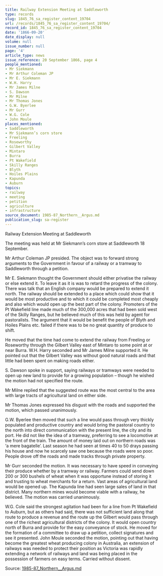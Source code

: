 ```yaml
---
title: Railway Extension Meeting at Saddleworth
type: records
slug: 1845_76_sa_register_content_19704
url: /records/1845_76_sa_register_content_19704/
record_id: 1845_76_sa_register_content_19704
date: '1866-09-20'
date_display: null
volume: null
issue_number: null
page: '4'
article_type: news
issue_reference: 20 September 1866, page 4
people_mentioned:
- Mr Siekmann
- Mr Arthur Coleman JP
- Mr E. Siekmann
- W.H. Harry
- Mr James Milne
- S. Dawson
- Mr Milne
- Mr Thomas Jones
- G.W. Byerlee
- Mr Gurr
- W.G. Cole
- John Moule
places_mentioned:
- Saddleworth
- Mr Siekmann’s corn store
- Freeling
- Roseworthy
- Gilbert Valley
- Mintaro
- Burra
- Pt Wakefield
- Skilly Ranges
- Blyth
- Hoiles Plains
- Kapunda
- Auburn
topics:
- railway
- meeting
- petition
- agriculture
- infrastructure
source_document: 1985-87_Northern__Argus.md
publication_slug: sa-register
---
```


Railway Extension Meeting at Saddleworth

The meeting was held at Mr Siekmann’s corn store at Saddleworth 18 September.

Mr Arthur Coleman JP presided.  The object was to forward strong arguments to the Government in favour of a railway or a tramway to Saddleworth through a petition.

Mr E. Siekmann thought the Government should either privatise the railway or else extend it.  To leave it as it is was to retard the progress of the colony.  There was talk that an English company would be prepared to extend it north.  The railway should be extended to a place which could show that it would be most productive and to which it could be completed most cheaply and also which would open up the best part of the colony.  Promoters of the Pt Wakefield line made much of the 300,000 acres that had been sold west of the Skilly Ranges, but he believed much of this was held by agent for pastoralists.  The argument that it would be benefit the people of Blyth and Hoiles Plains etc. failed if there was to be no great quantity of produce to shift.

He moved that the time had come to extend the railway from Freeling or Roseworthy through the Gilbert Valley east of Mintaro to some point at or near Burra.  W.H. Harry seconded and Mr James Milne supported it.  He pointed out that the Gilbert Valley was without good natural roads and that little had been spent on making roads either.

S. Dawson spoke in support, saying railways or tramways were needed to open up new land to provide for a growing population – though he wished the motion had not specified the route.

Mr Milne replied that the suggested route was the most central to the area with large tracts of agricultural land on either side.

Mr Thomas Jones expressed his disgust with the roads and supported the motion, which passed unanimously.

G.W. Byerlee then moved that such a line would pass through very thickly populated and productive country and would bring the pastoral country to the north into direct communication with the present line, the city and its port.  He did not like the idea of a tramway, preferring to see a locomotive at the front of the train.  The amount of money laid out on northern roads was ‘a mere bagatelle’.  Last season he had seen at times 40 to 50 drays passing his house and now he scarcely saw one because the roads were so poor.  People drove off the roads and made tracks through private property.

Mr Gurr seconded the motion.  It was necessary to have speed in conveying their produce whether by a tramway or railway.  Farmers could send down 200 or 300 bushels of wheat when it was opportune instead of storing it and trusting to wheat merchants for a return.  Vast areas of agricultural land would be opened up.  The Kapunda line had seen large sales of land in that district.  Many northern mines would become viable with a railway, he believed.  The motion was carried unanimously.

W.G. Cole said the strongest agitation had been for a line from Pt Wakefield to Auburn, but as others had said, there was not sufficient land along that route to produce a revenue and the route up the Gilbert would pass through one of the richest agricultural districts of the colony.  It would open country north of Burra and provide for the easy conveyance of stock.  He moved for the formation of a committee to draw up a petition, collect signatures and see it presented.  John Moule seconded the motion, pointing out that having become the greatest wheat producing colony in Australia, an extension of railways was needed to protect their position as Victoria was rapidly extending a network of railways and land was being placed in the possession of farmers on easy terms.  Carried without dissent.

Source: [1985-87_Northern__Argus.md](/downloads/markdown/1985-87_Northern__Argus.md)
